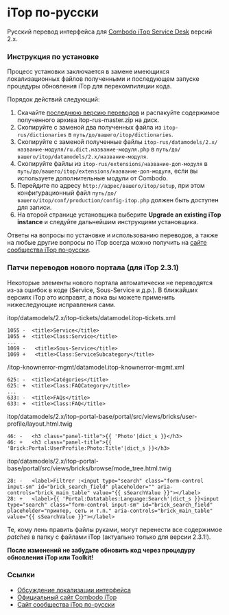iTop по-русски
==============

Русский перевод интерфейса для [Combodo iTop Service Desk](www.combodo.com/itop) версий 2.x.

### Инструкция по установке

Процесс установки заключается в замене имеющихся локализационных файлов полученными и последующем запуске процедуры обновления iTop для перекомпиляции кода.

Порядок действий следующий:

1. Скачайте [последнюю версию переводов](https://github.com/vbkunin/itop-rus/archive/master.zip) и распакуйте содержимое полученного архива itop-rus-master.zip на диск.
2. Скопируйте с заменой два полученных файла из `itop-rus/dictionaries` в `путь/до/вашего/itop/dictionaries`.
3. Скопируйте с заменой полученные файлы `itop-rus/datamodels/2.x/название-модуля/ru.dict.название-модуля.php` в `путь/до/вашего/itop/datamodels/2.x/название-модуля`.
4. Скопируйте файлы из `itop-rus/extensions/название-доп-модуля` в `путь/до/вашего/itop/extensions/название-доп-модуля`, если вы используете дополнительные модули от Combodo.
5. Перейдите по адресу `http://адрес/вашего/itop/setup`, при этом конфигурационный файл `путь/до/вашего/itop/conf/production/config-itop.php` должен быть доступен для записи.
6. На второй странице установщика выберите **Upgrade an existing iTop instance** и следуйте дальнейшим инструкциям установщика.

Ответы на вопросы по установке и использованию переводов, а также на любые другие вопросы по iTop всегда можно получить на [сайте сообщества iTop по-русски](http://community.itop-itsm.ru).

### Патчи переводов нового портала (для iTop 2.3.1)

Некоторые элементы нового портала автоматически не переводятся из-за ошибок в коде (Service, Sous-Service и д.р.). В ближайших версиях iTop это исправят, а пока вы можете применить нижеследующие исправления сами.

itop/datamodels/2.x/itop-tickets/datamodel.itop-tickets.xml
```
1055 -  <title>Service</title>
1055 +  <title>Class:Service</title>
...
1069 -   <title>Sous-Service</title>
1069 +   <title>Class:ServiceSubcategory</title>
```

/itop-knownerror-mgmt/datamodel.itop-knownerror-mgmt.xml
```
625: -  <title>Catégories</title>
625: +  <title>Class:FAQCategory</title>
...
633: -  <title>FAQs</title>
633: +  <title>Class:FAQ</title>
```

itop/datamodels/2.x/itop-portal-base/portal/src/views/bricks/user-profile/layout.html.twig
```
46: -   <h3 class="panel-title">{{ 'Photo'|dict_s }}</h3>
46: +   <h3 class="panel-title">{{ 'Brick:Portal:UserProfile:Photo:Title'|dict_s }}</h3>
```

itop/datamodels/2.x/itop-portal-base/portal/src/views/bricks/browse/mode_tree.html.twig
```
28: -   <label>Filtrer :<input type="search" class="form-control input-sm" id="brick_search_field" placeholder="" aria-controls="brick_main_table" value="{{ sSearchValue }}"></label>
28: +   <label>{{ 'Portal:Datatables:Language:Search'|dict_s }}<input type="search" class="form-control input-sm" id="brick_search_field" placeholder="принтер, сеть и т.п." aria-controls="brick_main_table" value="{{ sSearchValue }}"></label>
```

Те, кому лень править файлы руками, могут перенести все содержимое _patches_ в папку с файлами iTop (актуально только для версии 2.3.1!).

**После изменений не забудьте обновить код через процедуру обновления iTop или Toolkit!**


### Ссылки
 - [Обсуждение локализации интерфейса](http://community.itop-itsm.ru/t/lokalizacziya-interfejsa)
 - [Официальный сайт Combodo iTop](http://www.combodo.com/itop)
 - [Cайт сообщества iTop по-русски](http://community.itop-itsm.ru)
